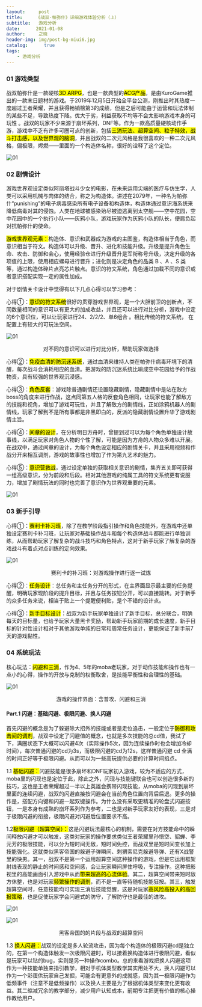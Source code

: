 ```yaml
---
layout:     post
title:     《战双·帕弥什》详细游戏体验分析（上）
subtitle:   游戏分析
date:      2021-01-08
author:     之晓
header-img: img/post-bg-miui6.jpg
catalog: 	  true
tags:
    - 游戏分析
---
```




### 01 游戏类型

战双帕弥什是一款硬核<mark>3D ARPG</mark>，也是一款典型的<mark>ACG产品</mark>，是由KuroGame推出的一款末日题材的游戏。于2019年12月5日开始全平台公测，刚推出时其热度一度超过王者荣耀，并且获得畅销榜第3的成绩，但是之后可能由于运营和玩法体制的某些不足，导致热度下降。优大于劣，利益获取不均等不会太影响游戏本身的可玩性 。战双的玩家不少来源于崩坏系列，DNF等。作为一款高质量硬核动作手游，游戏中不乏有许多可圈可点的创新，包括<mark>三消玩法、超算空间、粒子特效，战斗打击感，以及世界观的脑洞</mark>，并且战双的二次元风格是我很喜欢的一种二次元风格，偏极限，烬燃——里面的一个构造体名称，很好的诠释了这个定位。



![01]({{site.baseurl}}/img-post/20210108/01.png)

### 02 剧情设计

游戏世界观设定类似阿丽塔战斗少女的电影，在未来运用尖端的医疗与仿生学，人类可以采用机械与肉体的结合，称之为构造体。讲述在2079年，一种名为帕弥什“punishing”的电子病毒感染所有电子设备和构造体，构造体通过意识海系统来降低病毒对其的侵蚀。人类在地球被感染殆尽被迫逃离到太空舰——空中花园，空中花园中的一个执行小队——灰鸦小队，游戏玩家作为灰鸦小队的队长，便肩负起对抗帕弥什的使命。



<mark>游戏世界观元素：</mark>构造体、意识和武器成为游戏的主图鉴，构造体相当于角色，而意识相当于符文。构造体可以升级、晋升、进化和技能升级。升级是提升角色生命、攻击、防御和会心，使用经验仓进行升级晋升是军衔称号升级，决定升级的各项值的上限，使用相应螺母进行晋升；进化则是决定角色的品类 B 、A 、S 类等，通过构造体碎片点亮芯片触点。意识的符文系统，角色通过加载不同的意识或者意识搭配实现一定的属性加成。



对于剧情关卡设计中觉得有以下几点心得可以学习参考：



心得①：<mark>意识的符文系统</mark>很好的贯穿游戏世界观，是一个大胆前卫的创新点，不同数量相同的意识可以有更大的加成收益，并且还可以进行对比分析，游戏中设定的6个意识位，可以让玩家进行24、2/2/2、单6组合 。相比传统的符文系统， 在配置上有较大的可玩法空间。

![01]({{site.baseurl}}/img-post/20210108/02.png)

<center>对不同的意识可以进行对比分析，帮助玩家做选择</center>

心得②：<mark>免疫血清的防沉迷系统</mark>，通过血清来维持人类在帕弥什病毒环境下的清醒，每次战斗会消耗相应的血清。把游戏的防沉迷系统比喻成空中花园给予的作战物资，具有较强的世界观沉浸感。



心得③：<mark>角色反套</mark>：游戏除普通剧情还设置隐藏剧情，隐藏剧情中是站在敌方boss的角度来进行作战，这点同第五人格的反套角色相同，让玩家也能了解敌方的技能和视角，增加了游戏可玩性，并且了解敌方的剧情线，正如涂鸦机器人的剧情线，玩家了解到不是所有事都是非黑即白的，反派的隐藏剧情设置升华了游戏剧情主旨。



心得④：<mark>间章的设计</mark>，在分析明日方舟时，曾提到过可以为每个角色单独设计故事线，以满足玩家对角色人物的个性了解，可能是因为方舟的人物众多难以开展。在战双中，通过间章的设计，为每个角色设定相应的剧情关卡，并且采用视频和作战分开来相互调剂，游戏的故事性也增加了作为第九艺术的魅力。



心得⑤：<mark>意识营救战</mark>，通过设定单独的获取相关意识的剧情，集齐五关即可获得一组高级意识，分为前段和后段。相对其他游戏的纯属工具的符文系统更有说服力，增加了剧情玩法的同时也完善了意识作为世界观重要的元素。

![01]({{site.baseurl}}/img-post/20210108/03.jpg)

### 03 新手引导

心得①：<mark>赛利卡补习班</mark>，除了在教学阶段指引操作和角色技能外，在游戏中还单独设定赛利卡补习班，让玩家对基础操作战斗和每个构造体战斗都能进行单独训练，从而帮助玩家了解复杂的战斗技巧和角色特点，这对于新手玩家了解复杂的游戏战斗有着点对点训练的定向效果。

![01]({{site.baseurl}}/img-post/20210108/04.jpg)

<center>赛利卡的补习班：对游戏操作进行逐一试炼</center>



心得②：<mark>任务设计</mark>：总任务和主任务分开的形式，在主界面显示最主要的任务提醒，明确玩家现阶段的提升目标，并且与任务按钮分开，可以直接跳转。对于新手的众多任务来说，相当于贴上一个提醒便利贴，是个不错的设计点。



心得③：<mark>新手目标设计</mark>：战双为新手玩家单独设计了新手目标，总分联合，明确每天的目标量，也给予玩家大量黑卡奖励，帮助新手玩家前期的成长速度，新手目标的针对性设计相对于其他游戏单纯的日常和周常任务设计，更能保证了新手前7天的游戏黏性。

### 04 系统玩法

核心玩法：<mark>闪避和三消</mark>，作为4、5年的moba老玩家，对于动作技能和操作也有一点小的心得，操作的开放与克制的权衡取舍，是技能平衡性和合理性的基础。

![01]({{site.baseurl}}/img-post/20210108/05.png)

<center>游戏的操作界面：含普攻、闪避和三消</center>

#### Part.1 闪避：基础闪避、极限闪避、换人闪避

首先闪避的概念是为了躲避除大招外的技能或者是走位追击，一般定位于<mark>防御和攻击间的调剂</mark>，战双中设定了闪避值的概念，也就是多次技能的总cd值，我试了下，满圈状态下大概可以闪避4次（实际操作5次，因为连续操作时也会增加冷却时间），每次普通闪避的cd为3s，而极限闪避的cd为12s，这样普通闪避 cd 全满的时间正好等于极限闪避。从而可以为一些高玩提供必要的计算时间掐点。

1.1 <mark>基础闪避：</mark>闪避技能是很多崩坏和DNF玩家初入游戏，较为不适应的方式，moba里的闪现也是定位于此，除此之外，闪现与技能键联合也可以创造很多新的技巧，这也是王者荣耀超过一半以上英雄会携带闪现技能，从moba的闪现到崩坏里面的连续闪避，战双的闪避直接按闪避会在当前角色位置向背后后退。更多的操作是，搭配方向键和闪避一起双键操作。为什么没有采取更精准的轮盘式闪避按钮，一是本身有成熟的崩坏系列作为参考，二也是对新手玩家友好的表现，三是对于极限闪避的衔接，极限闪避对闪避后位置要求不高。



1.2<mark>极限闪避（超算空间）：</mark>这是闪避玩法最核心的机制，需要在对方技能命中的瞬间释放闪避才可以触发，这类对玩家的操作要求类似王者荣耀里孙悟空、貂蝉、李元芳的极限技能，可以分为短时间无敌，短时间免控，而战双里是短时间变长加上技能强化。这就类似黑客帝国的躲避子弹瞬间、刺猬索尼克躲避导弹、还有X战警里的快男。其一，战双不是第一个运用超算空间这种操作的游戏，但是它运用框架射线表现的静止的时间感和空间感，会让玩家瞬间屏住呼吸，专注操作。这种把影视里的高能画面引入游戏中从而<mark>带来超高的心流体验</mark>。其二，超算空间带来短时敌方休整，也是对玩家<mark>频繁操作的调剂</mark>，而不是一直等待随机技能狂按。其三，触发超算空间时，任意技能均可实现三消后技能觉醒，这是对玩家<mark>高风险高投入的高回报策略</mark>，也是促使玩家学会闪避式的防守，了解防守也是最佳的进攻。

![01]({{site.baseurl}}/img-post/20210108/06.png)

![01]({{site.baseurl}}/img-post/20210108/07.png)

<center>黑客帝国的的片段与战双的超算空间</center>

1.3 <mark>换人闪避：</mark>战双的设定是多人轮流攻击，因为每个构造体的极限闪避cd是独立的，在第一个构造体触发一次极限闪避时，可以接着换构造体进行极限闪避，看似是玩家可以钻的bug，实则是另一种操作combo。总的来看游戏把换人闪避这项作为一种技能单独来指引教学，相对于机体类型教学其实用处不大，换人闪避可以作为一个彩蛋供玩家自己发掘，可能会有更意外的成就感，因为其一极限闪避作为低频事件（注意不是低频操作）以及换人主要是为了根据机体类型来变化更有收益。其二缩减冗余的教学部分，减少用户认知成本，前期专注把更有价值的核心操作教给用户。

